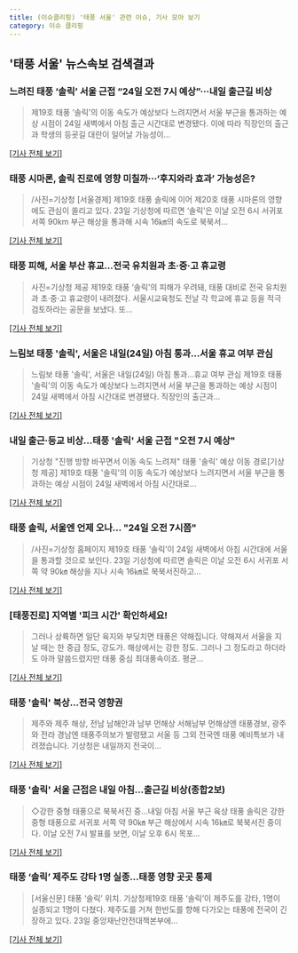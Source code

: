 ```yaml
---
title: (이슈클리핑) '태풍 서울' 관련 이슈, 기사 모아 보기
category: 이슈 클리핑
---
```

## **'태풍 서울'** 뉴스속보 검색결과
### 느려진 태풍 ‘솔릭’ 서울 근접 “24일 오전 7시 예상”···내일 출근길 비상

>제19호 태풍 ‘솔릭’의 이동 속도가 예상보다 느려지면서 서울 부근을 통과하는 예상 시점이 24일 새벽에서 아침 출근 시간대로 변경됐다. 이에 따라 직장인의 출근과 학생의 등굣길 대란이 일어날 가능성이...

[[기사 전체 보기]](http://news.khan.co.kr/kh_news/khan_art_view.html?artid=201808230757001&code=940100)

### 태풍 시마론, 솔릭 진로에 영향 미칠까···‘후지와라 효과’ 가능성은?

>/사진=기상청 [서울경제] 제19호 태풍 솔릭에 이어 제20호 태풍 시마론의 영향에도 관심이 쏠리고 있다. 23일 기상청에 따르면 ‘솔릭’은 이날 오전 6시 서귀포 서쪽 90km 부근 해상을 통과해 시속 16㎞의 속도로 북북서...

[[기사 전체 보기]](http://www.sedaily.com/NewsView/1S3GZS646X)

### 태풍 피해, 서울 부산 휴교…전국 유치원과 초·중·고 휴교령

>사진=기상청 제공 제19호 태풍 ‘솔릭’의 피해가 우려돼, 태풍 대비로 전국 유치원과 초·중·고 휴교령이 내려졌다. 서울시교육청도 전날 각 학교에 휴교 등을 적극 검토하라는 공문을 보냈다. 또...

[[기사 전체 보기]](http://www.hkbs.co.kr/news/articleView.html?idxno=480821)

### 느림보 태풍 '솔릭', 서울은 내일(24일) 아침 통과…서울 휴교 여부 관심

>느림보 태풍 '솔릭', 서울은 내일(24일) 아침 통과…휴교 여부 관심 제19호 태풍 '솔릭'의 이동 속도가 예상보다 느려지면서 서울 부근을 통과하는 예상 시점이 24일 새벽에서 아침 시간대로 변경됐다. 직장인의 출근과...

[[기사 전체 보기]](http://news20.busan.com/controller/newsController.jsp?newsId=20180823000036)

### 내일 출근·등교 비상…태풍 '솔릭' 서울 근접 "오전 7시 예상"

>기상청 "진행 방향 바꾸면서 이동 속도 느려져" 태풍 '솔릭' 예상 이동 경로[기상청 제공] 제19호 태풍 '솔릭'의 이동 속도가 예상보다 느려지면서 서울 부근을 통과하는 예상 시점이 24일 새벽에서 아침 시간대로...

[[기사 전체 보기]](http://app.yonhapnews.co.kr/YNA/Basic/SNS/r.aspx?c=AKR20180823017700004&did=1195m)

### 태풍 솔릭, 서울엔 언제 오나… "24일 오전 7시쯤"

>/사진=기상청 홈페이지 제19호 태풍 ‘솔릭’이 24일 새벽에서 아침 시간대에 서울을 통과할 것으로 보인다.   23일 기상청에 따르면 솔릭은 이날 오전 6시 서귀포 서쪽 약 90㎞ 해상을 지나 시속 16㎞로 북북서진하고...

[[기사 전체 보기]](http://moneys.mt.co.kr/news/mwView.php?no=2018082308198052415)

### [태풍진로] 지역별 '피크 시간' 확인하세요!

>그러나 상륙하면 일단 육지와 부딪치면 태풍은 약해집니다. 약해져서 서울을 지날 때는 한 중급 정도, 강도가. 해상에서는 강한 정도. 그러나 그 정도라고 하더라도 아까 말씀드렸지만 태풍 중심 최대풍속이죠. 평균...

[[기사 전체 보기]](http://www.ytn.co.kr/_ln/0108_201808230849230676)

### 태풍 '솔릭' 북상…전국 영향권

>제주와 제주 해상, 전남 남해안과 남부 먼해상 서해남부 먼해상엔 태풍경보, 광주와 전라 경남엔 태풍주의보가 발령됐고 서울 등 그외 전국엔 태풍 예비특보가 내려졌습니다. 기상청은 내일까지 전국이...

[[기사 전체 보기]](http://imnews.imbc.com/news/2018/econo/article/4777631_22671.html)

### 태풍 '솔릭' 서울 근접은 내일 아침…출근길 비상(종합2보)

>◇강한 중형 태풍으로 북북서진 중…내일 아침 서울 부근 육상 태풍 솔릭은 강한 중형 태풍으로 서귀포 서쪽 약 90㎞ 부근 해상에서 시속 16㎞로 북북서진 중이다. 이날 오전 7시 발표를 보면, 이날 오후 6시 목포...

[[기사 전체 보기]](http://www.nocutnews.co.kr/news/5019642)

### 태풍 ‘솔릭’ 제주도 강타 1명 실종…태풍 영향 곳곳 통제

>[서울신문] 태풍 ‘솔릭’ 위치. 기상청제19호 태풍 ‘솔릭’이 제주도를 강타, 1명이 실종되고 1명이 다쳤다. 제주도를 거쳐 한반도를 향해 다가오는 태풍에 전국이 긴장하고 있다. 23일 중앙재난안전대책본부에...

[[기사 전체 보기]](http://www.seoul.co.kr/news/newsView.php?id=20180823500002&wlog_tag3=naver)


